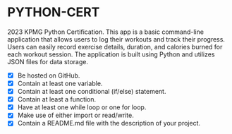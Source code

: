 # PYTHON-CERT

2023 KPMG Python Certification.
This app is a basic command-line application that allows users to log their workouts and track their progress. Users can easily record exercise details, duration, and calories burned for each workout session. The application is built using Python and utilizes JSON files for data storage.

- [x] Be hosted on GitHub.
- [x] Contain at least one variable.
- [x] Contain at least one conditional (if/else) statement.
- [x] Contain at least a function.
- [x] Have at least one while loop or one for loop.
- [x] Make use of either import or read/write.
- [x] Contain a README.md file with the description of your project.
